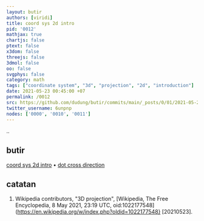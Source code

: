```yaml
---
layout: butir
authors: [viridi]
title: coord sys 2d intro
pid: '0012'
mathjax: true
chartjs: false
ptext: false
x3dom: false
threejs: false
3dmol: false
oo: false
svgphys: false
category: math
tags: ["coordinate system", "3d", "projection", "2d", "introduction"]
date: 2021-05-23 00:45:00 +07
permalink: /0012
src: https://github.com/dudung/butir/commits/main/_posts/0/01/2021-05-23-coord-sys-3d-proj-2d-intro.md
twitter_username: 6unpnp
nodes: ['0000', '0010', '0011']
---
```

..

## butir
[coord sys 2d intro](0010) &bull;
[dot cross direction](0011)


## catatan
1. <a name="r01"></a>Wikipedia contributors, "3D projection", [Wikipedia, The Free Encyclopedia, 8 May 2021, 23:19 UTC, oid:1022177548](https://en.wikipedia.org/w/index.php?oldid=1022177548} [20210523].
